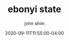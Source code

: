 ---
date: 2020-09-11T11:55:00-04:00
title: "ebonyi state"
ab: ""
seo_title: "List of all current and former ebonyi state senators"
description: List of all current and former ebonyi state senators
author: john shim
url: /nigeria/ebonyi/
weight: 1
---